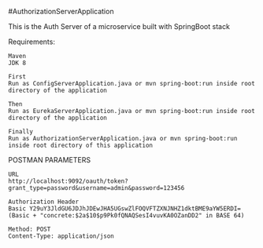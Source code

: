 #AuthorizationServerApplication

This is the Auth Server of a microservice built with SpringBoot stack

Requirements:
```
Maven
JDK 8
```
```
First
Run as ConfigServerApplication.java or mvn spring-boot:run inside root directory of the application
```
```
Then
Run as EurekaServerApplication.java or mvn spring-boot:run inside root directory of the application
```
```
Finally
Run as AuthorizationServerApplication.java or mvn spring-boot:run inside root directory of this application
```

POSTMAN PARAMETERS
```
URL
http://localhost:9092/oauth/token?grant_type=password&username=admin&password=123456
```
```
Authorization Header
Basic Y29uY3JldGU6JDJhJDEwJHA5UGswZlFOQVFTZXNJNHZ1dktBME9aYW5ERDI= (Basic + "concrete:$2a$10$p9Pk0fQNAQSesI4vuvKA0OZanDD2" in BASE 64)
```
```
Method: POST
Content-Type: application/json
```

